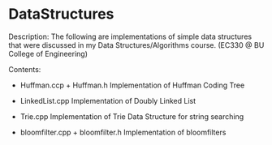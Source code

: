 # DataStructures
Description:
The following are implementations of simple data structures that were discussed in my Data Structures/Algorithms course. (EC330 @ BU College of Engineering)

Contents:
- Huffman.ccp + Huffman.h
      Implementation of Huffman Coding Tree
      
- LinkedList.cpp
      Implementation of Doubly Linked List
  
- Trie.cpp
      Implementation of Trie Data Structure for string searching

- bloomfilter.cpp + bloomfilter.h
      Implementation of bloomfilters
      

